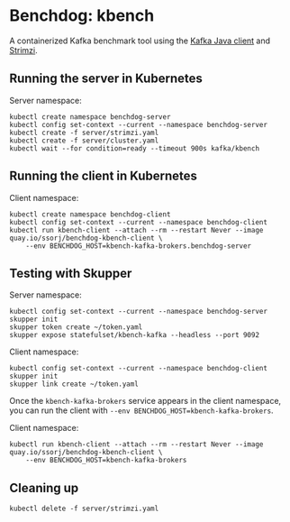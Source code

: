 # Benchdog: kbench

A containerized Kafka benchmark tool using the [Kafka Java
client][client] and [Strimzi][strimzi].

[client]: https://kafka.apache.org/documentation/#api
[strimzi]: https://strimzi.io/

## Running the server in Kubernetes

Server namespace:

    kubectl create namespace benchdog-server
    kubectl config set-context --current --namespace benchdog-server
    kubectl create -f server/strimzi.yaml
    kubectl create -f server/cluster.yaml
    kubectl wait --for condition=ready --timeout 900s kafka/kbench

## Running the client in Kubernetes

Client namespace:

    kubectl create namespace benchdog-client
    kubectl config set-context --current --namespace benchdog-client
    kubectl run kbench-client --attach --rm --restart Never --image quay.io/ssorj/benchdog-kbench-client \
        --env BENCHDOG_HOST=kbench-kafka-brokers.benchdog-server

## Testing with Skupper

Server namespace:

    kubectl config set-context --current --namespace benchdog-server
    skupper init
    skupper token create ~/token.yaml
    skupper expose statefulset/kbench-kafka --headless --port 9092

Client namespace:

    kubectl config set-context --current --namespace benchdog-client
    skupper init
    skupper link create ~/token.yaml

Once the `kbench-kafka-brokers` service appears in the client
namespace, you can run the client with `--env
BENCHDOG_HOST=kbench-kafka-brokers`.

Client namespace:

    kubectl run kbench-client --attach --rm --restart Never --image quay.io/ssorj/benchdog-kbench-client \
        --env BENCHDOG_HOST=kbench-kafka-brokers

## Cleaning up

    kubectl delete -f server/strimzi.yaml
